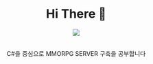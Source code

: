 <div align="center">
  <h1>Hi There 🍔</h1>
  <img src="https://mblogthumb-phinf.pstatic.net/20150123_174/minji4203_1422013588864P5hu5_GIF/tumblr_ndf3u5EZUZ1sfvmr7o1_400.gif?type=w2"><br>
  <br>
  
  C#을 중심으로 MMORPG SERVER 구축을 공부합니다
</div>
